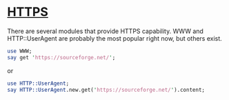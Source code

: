 [1]: https://rosettacode.org/wiki/HTTPS

# [HTTPS][1]





There are several modules that provide HTTPS capability. WWW and HTTP::UserAgent are probably the most popular right now, but others exist.

```perl
use WWW;
say get 'https://sourceforge.net/';
```


or

```perl
use HTTP::UserAgent;
say HTTP::UserAgent.new.get('https://sourceforge.net/').content;
```
